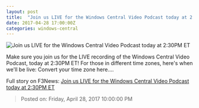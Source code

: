 ```yaml
---
layout: post
title:  "Join us LIVE for the Windows Central Video Podcast today at 2:30PM ET"
date: 2017-04-28 17:00:00Z
categories: windows-central
---
```


![Join us LIVE for the Windows Central Video Podcast today at 2:30PM ET](https://www.windowscentral.com/sites/wpcentral.com/files/styles/large/public/field/image/2016/06/wctwitter_1.jpg?itok=VPKJiIvW)

Make sure you join us for the LIVE recording of the Windows Central Video Podcast, today at 2:30PM ET! For those in different time zones, here's when we'll be live: Convert your time zone here....


Full story on F3News: [Join us LIVE for the Windows Central Video Podcast today at 2:30PM ET](http://www.f3nws.com/n/32HbkG)

> Posted on: Friday, April 28, 2017 10:00:00 PM
